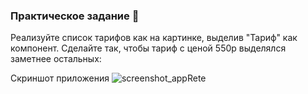 ### Практическое задание 💎

Реализуйте список тарифов как на картинке, выделив "Тариф" как компонент. Сделайте так, чтобы тариф с ценой 550р выделялся заметнее остальных:


Скриншот приложения
![screenshot_appRete](https://i.imgur.com/NhmeyXF.jpg)
